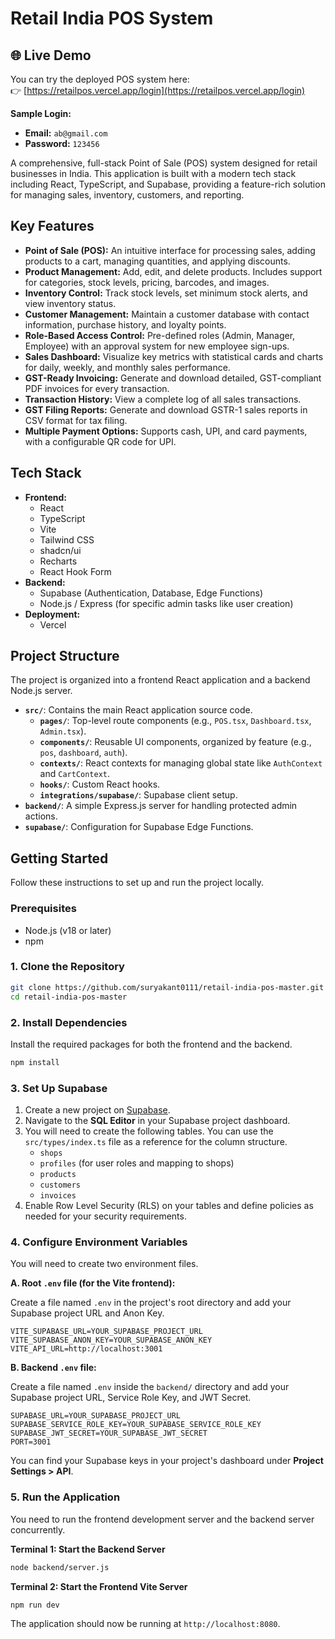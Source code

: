 # Retail India POS System
## 🌐 Live Demo

You can try the deployed POS system here:  
👉 [https://retailpos.vercel.app/login](https://retailpos.vercel.app/login)

**Sample Login:**  
- **Email:** `ab@gmail.com`  
- **Password:** `123456`



A comprehensive, full-stack Point of Sale (POS) system designed for retail businesses in India. This application is built with a modern tech stack including React, TypeScript, and Supabase, providing a feature-rich solution for managing sales, inventory, customers, and reporting.

## Key Features

- **Point of Sale (POS):** An intuitive interface for processing sales, adding products to a cart, managing quantities, and applying discounts.
- **Product Management:** Add, edit, and delete products. Includes support for categories, stock levels, pricing, barcodes, and images.
- **Inventory Control:** Track stock levels, set minimum stock alerts, and view inventory status.
- **Customer Management:** Maintain a customer database with contact information, purchase history, and loyalty points.
- **Role-Based Access Control:** Pre-defined roles (Admin, Manager, Employee) with an approval system for new employee sign-ups.
- **Sales Dashboard:** Visualize key metrics with statistical cards and charts for daily, weekly, and monthly sales performance.
- **GST-Ready Invoicing:** Generate and download detailed, GST-compliant PDF invoices for every transaction.
- **Transaction History:** View a complete log of all sales transactions.
- **GST Filing Reports:** Generate and download GSTR-1 sales reports in CSV format for tax filing.
- **Multiple Payment Options:** Supports cash, UPI, and card payments, with a configurable QR code for UPI.

## Tech Stack

- **Frontend:**
  - React
  - TypeScript
  - Vite
  - Tailwind CSS
  - shadcn/ui
  - Recharts
  - React Hook Form
- **Backend:**
  - Supabase (Authentication, Database, Edge Functions)
  - Node.js / Express (for specific admin tasks like user creation)
- **Deployment:**
  - Vercel

## Project Structure

The project is organized into a frontend React application and a backend Node.js server.

- **`src/`**: Contains the main React application source code.
  - **`pages/`**: Top-level route components (e.g., `POS.tsx`, `Dashboard.tsx`, `Admin.tsx`).
  - **`components/`**: Reusable UI components, organized by feature (e.g., `pos`, `dashboard`, `auth`).
  - **`contexts/`**: React contexts for managing global state like `AuthContext` and `CartContext`.
  - **`hooks/`**: Custom React hooks.
  - **`integrations/supabase/`**: Supabase client setup.
- **`backend/`**: A simple Express.js server for handling protected admin actions.
- **`supabase/`**: Configuration for Supabase Edge Functions.

## Getting Started

Follow these instructions to set up and run the project locally.

### Prerequisites

- Node.js (v18 or later)
- npm

### 1. Clone the Repository

```sh
git clone https://github.com/suryakant0111/retail-india-pos-master.git
cd retail-india-pos-master
```

### 2. Install Dependencies

Install the required packages for both the frontend and the backend.

```sh
npm install
```

### 3. Set Up Supabase

1.  Create a new project on [Supabase](https://supabase.com/).
2.  Navigate to the **SQL Editor** in your Supabase project dashboard.
3.  You will need to create the following tables. You can use the `src/types/index.ts` file as a reference for the column structure.
    - `shops`
    - `profiles` (for user roles and mapping to shops)
    - `products`
    - `customers`
    - `invoices`
4.  Enable Row Level Security (RLS) on your tables and define policies as needed for your security requirements.

### 4. Configure Environment Variables

You will need to create two environment files.

**A. Root `.env` file (for the Vite frontend):**

Create a file named `.env` in the project's root directory and add your Supabase project URL and Anon Key.

```
VITE_SUPABASE_URL=YOUR_SUPABASE_PROJECT_URL
VITE_SUPABASE_ANON_KEY=YOUR_SUPABASE_ANON_KEY
VITE_API_URL=http://localhost:3001
```

**B. Backend `.env` file:**

Create a file named `.env` inside the `backend/` directory and add your Supabase project URL, Service Role Key, and JWT Secret.

```
SUPABASE_URL=YOUR_SUPABASE_PROJECT_URL
SUPABASE_SERVICE_ROLE_KEY=YOUR_SUPABASE_SERVICE_ROLE_KEY
SUPABASE_JWT_SECRET=YOUR_SUPABASE_JWT_SECRET
PORT=3001
```

You can find your Supabase keys in your project's dashboard under **Project Settings > API**.

### 5. Run the Application

You need to run the frontend development server and the backend server concurrently.

**Terminal 1: Start the Backend Server**

```sh
node backend/server.js
```

**Terminal 2: Start the Frontend Vite Server**

```sh
npm run dev
```

The application should now be running at `http://localhost:8080`.

